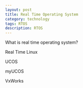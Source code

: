 ```yaml
---
layout: post
title: Real Time Operating System
category: technology
tags: RTOS
description: RTOS
---
```


What is real time operating system?

Real Time Linux

UCOS

myUCOS

VxWorks